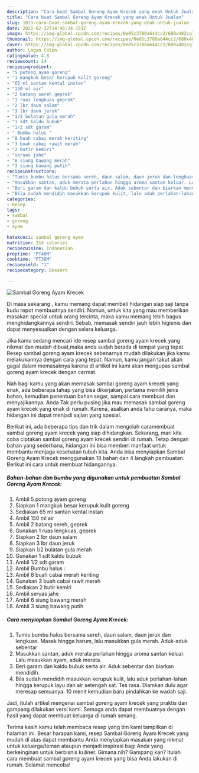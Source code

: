 ```yaml
---
description: "Cara buat Sambal Goreng Ayam Krecek yang enak Untuk Jualan"
title: "Cara buat Sambal Goreng Ayam Krecek yang enak Untuk Jualan"
slug: 1011-cara-buat-sambal-goreng-ayam-krecek-yang-enak-untuk-jualan
date: 2021-02-22T14:46:24.151Z
image: https://img-global.cpcdn.com/recipes/0e05c3780a644cc2/680x482cq70/sambal-goreng-ayam-krecek-foto-resep-utama.jpg
thumbnail: https://img-global.cpcdn.com/recipes/0e05c3780a644cc2/680x482cq70/sambal-goreng-ayam-krecek-foto-resep-utama.jpg
cover: https://img-global.cpcdn.com/recipes/0e05c3780a644cc2/680x482cq70/sambal-goreng-ayam-krecek-foto-resep-utama.jpg
author: Logan Colon
ratingvalue: 4.8
reviewcount: 14
recipeingredient:
- "5 potong ayam goreng"
- "1 mangkuk besar kerupuk kulit goreng"
- "65 ml santan kental instan"
- "150 ml air"
- "2 batang sereh geprek"
- "1 ruas lengkuas geprek"
- "2 lbr daun salam"
- "3 lbr daun jeruk"
- "1/2 bulatan gula merah"
- "1 sdt kaldu bubuk"
- "1/2 sdt garam"
- " Bumbu halus "
- "8 buah cabai merah keriting"
- "3 buah cabai rawit merah"
- "2 butir kemiri"
- "seruas jahe"
- "6 siung bawang merah"
- "3 siung bawang putih"
recipeinstructions:
- "Tumis bumbu halus bersama sereh, daun salam, daun jeruk dan lengkuas. Masak hingga harum, lalu masukkan gula merah. Aduk-aduk sebentar"
- "Masukkan santan, aduk merata perlahan hingga aroma santan keluar. Lalu masukkan ayam, aduk merata."
- "Beri garam dan kaldu bubuk serta air. Aduk sebentar dan biarkan mendidih."
- "Bila sudah mendidih masukkan kerupuk kulit, lalu aduk perlahan-lahan hingga kerupuk layu dan air setengah sat. Tes rasa. Diamkan dulu agar meresap semuanya. 10 menit kemudian baru pindahkan ke wadah saji."
categories:
- Resep
tags:
- sambal
- goreng
- ayam

katakunci: sambal goreng ayam 
nutrition: 214 calories
recipecuisine: Indonesian
preptime: "PT40M"
cooktime: "PT38M"
recipeyield: "1"
recipecategory: Dessert

---
```



![Sambal Goreng Ayam Krecek](https://img-global.cpcdn.com/recipes/0e05c3780a644cc2/680x482cq70/sambal-goreng-ayam-krecek-foto-resep-utama.jpg)

Di masa  sekarang , kamu memang dapat membeli hidangan siap saji tanpa kudu repot membuatnya sendiri. Namun, untuk kita yang mau memberikan masakan special untuk orang tercinta, maka kamu memang lebih bagus menghidangkannya sendiri. Sebab, memasak sendiri jauh lebih higienis dan dapat menyesuaikan dengan selera keluarga.

Jika kamu sedang mencari ide resep sambal goreng ayam krecek yang nikmat dan mudah dibuat,maka anda sudah berada di tempat yang tepat. Resep sambal goreng ayam krecek  sebenarnya mudah dilakukan jika kamu melakukannya dengan cara yang tepat. Namun, kamu jangan takut akan gagal dalam memasaknya 
karena di artikel ini kami akan mengupas sambal goreng ayam krecek dengan cermat.  



Nah bagi kamu yang akan memasak sambal goreng ayam krecek yang enak, ada beberapa tahap yang bisa dikerjakan, pertama memilih jenis bahan, kemudian penentuan bahan segar, sampai cara membuat dan menyajikannya. Anda Tak perlu pusing jika mau memasak sambal goreng ayam krecek yang enak di rumah. Karena, asalkan anda  tahu caranya, maka hidangan ini dapat menjadi sajian yang spesial.

Berikut ini, ada beberapa tips dan trik dalam mengolah caramembuat sambal goreng ayam krecek yang siap dihidangkan. Sekarang, mari kita coba ciptakan sambal goreng ayam krecek sendiri di rumah. Tetap dengan bahan yang sederhana, hidangan ini bisa memberi manfaat untuk membantu menjaga kesehatan tubuh kita. Anda bisa menyiapkan Sambal Goreng Ayam Krecek menggunakan 18 bahan dan 4 langkah pembuatan. Berikut ini cara untuk membuat hidangannya.

<!--inarticleads1-->

##### Bahan-bahan dan bumbu yang digunakan untuk pembuatan Sambal Goreng Ayam Krecek:

1. Ambil 5 potong ayam goreng
1. Siapkan 1 mangkuk besar kerupuk kulit goreng
1. Sediakan 65 ml santan kental instan
1. Ambil 150 ml air
1. Ambil 2 batang sereh, geprek
1. Gunakan 1 ruas lengkuas, geprek
1. Siapkan 2 lbr daun salam
1. Siapkan 3 lbr daun jeruk
1. Siapkan 1/2 bulatan gula merah
1. Gunakan 1 sdt kaldu bubuk
1. Ambil 1/2 sdt garam
1. Ambil  Bumbu halus :
1. Ambil 8 buah cabai merah keriting
1. Gunakan 3 buah cabai rawit merah
1. Sediakan 2 butir kemiri
1. Ambil seruas jahe
1. Ambil 6 siung bawang merah
1. Ambil 3 siung bawang putih




<!--inarticleads2-->

##### Cara menyiapkan Sambal Goreng Ayam Krecek:

1. Tumis bumbu halus bersama sereh, daun salam, daun jeruk dan lengkuas. Masak hingga harum, lalu masukkan gula merah. Aduk-aduk sebentar
1. Masukkan santan, aduk merata perlahan hingga aroma santan keluar. Lalu masukkan ayam, aduk merata.
1. Beri garam dan kaldu bubuk serta air. Aduk sebentar dan biarkan mendidih.
1. Bila sudah mendidih masukkan kerupuk kulit, lalu aduk perlahan-lahan hingga kerupuk layu dan air setengah sat. Tes rasa. Diamkan dulu agar meresap semuanya. 10 menit kemudian baru pindahkan ke wadah saji.




Jadi, itulah artikel mengenai  sambal goreng ayam krecek  yang praktis dan gampang dilakukan versi kami. Semoga anda dapat membuatnya dengan hasil yang dapat membuat keluarga di rumah senang. 

Terima kasih kamu telah membaca resep yang tim kami tampilkan di halaman ini. Besar harapan kami, resep  Sambal Goreng Ayam Krecek yang mudah di atas dapat membantu Anda menyiapkan masakan yang nikmat untuk keluarga/teman ataupun menjadi inspirasi bagi Anda yang berkeinginan untuk berbisnis kuliner. Gimana nih? Gampang kan? Itulah cara membuat sambal goreng ayam krecek yang bisa Anda lakukan di rumah. Selamat mencoba!

